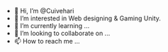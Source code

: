 - 👋 Hi, I’m @Cuivehari
- 👀 I’m interested in Web designing & Gaming Unity.
- 🌱 I’m currently learning ...
- 💞️ I’m looking to collaborate on ...
- 📫 How to reach me ...

<!---
Cuivehari/cuivehari is a ✨ special ✨ repository because its `README.md` (this file) appears on your GitHub profile.
You can click the Preview link to take a look at your changes.
--->
